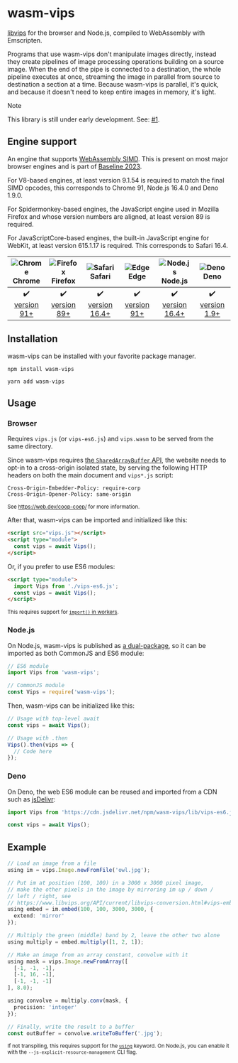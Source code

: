 # wasm-vips

[libvips](https://www.libvips.org/) for the browser and Node.js, compiled
to WebAssembly with Emscripten.

Programs that use wasm-vips don't manipulate images directly, instead
they create pipelines of image processing operations building on a source
image. When the end of the pipe is connected to a destination, the whole
pipeline executes at once, streaming the image in parallel from source to
destination a section at a time. Because wasm-vips is parallel, it's quick,
and because it doesn't need to keep entire images in memory, it's light.

> [!NOTE]
> This library is still under early development. See: [#1](
https://github.com/kleisauke/wasm-vips/issues/1).

## Engine support

An engine that supports [WebAssembly SIMD](https://webassembly.org/features/).
This is present on most major browser engines and is part of [Baseline 2023](
https://web.dev/baseline/2023).

For V8-based engines, at least version 9.1.54 is required to match the final
SIMD opcodes, this corresponds to Chrome 91, Node.js 16.4.0 and Deno 1.9.0.

For Spidermonkey-based engines, the JavaScript engine used in Mozilla Firefox
and whose version numbers are aligned, at least version 89 is required.

For JavaScriptCore-based engines, the built-in JavaScript engine for WebKit,
at least version 615.1.17 is required. This corresponds to Safari 16.4.

| ![Chrome](https://github.com/alrra/browser-logos/raw/main/src/chrome/chrome_32x32.png)<br>Chrome | ![Firefox](https://github.com/alrra/browser-logos/raw/main/src/firefox/firefox_32x32.png)<br>Firefox | ![Safari](https://github.com/alrra/browser-logos/raw/main/src/safari/safari_32x32.png)<br>Safari | ![Edge](https://github.com/alrra/browser-logos/raw/main/src/edge/edge_32x32.png)<br>Edge | ![Node.js](https://github.com/alrra/browser-logos/raw/main/src/node.js/node.js_32x32.png)<br>Node.js | ![Deno](https://github.com/alrra/browser-logos/raw/main/src/deno/deno_32x32.png)<br>Deno |
|:---:|:---:|:---:|:---:|:---:|:---:|
| :heavy_check_mark:<br>[version 91+](https://chromestatus.com/feature/6533147810332672) | :heavy_check_mark:<br>[version 89+](https://bugzil.la/1695585) | :heavy_check_mark:<br>[version 16.4+](https://webkit.org/blog/13966/webkit-features-in-safari-16-4/#javascript-and-webassembly) | :heavy_check_mark:<br>[version 91+](https://chromestatus.com/feature/6533147810332672) | :heavy_check_mark:<br>[version 16.4+](https://github.com/nodejs/node/pull/38273) | :heavy_check_mark:<br>[version 1.9+](https://github.com/denoland/deno/pull/10152) |

## Installation

wasm-vips can be installed with your favorite package manager.

```shell
npm install wasm-vips
```

```shell
yarn add wasm-vips
```

## Usage

### Browser

Requires `vips.js` (or `vips-es6.js`) and `vips.wasm` to be served from
the same directory.

Since wasm-vips requires [the `SharedArrayBuffer` API](
https://caniuse.com/sharedarraybuffer), the website needs to opt-in to
a cross-origin isolated state, by serving the following HTTP headers on
both the main document and `vips*.js` script:

```http
Cross-Origin-Embedder-Policy: require-corp
Cross-Origin-Opener-Policy: same-origin
```
<sup>See <https://web.dev/coop-coep/> for more information.</sup>

After that, wasm-vips can be imported and initialized like this:

```html
<script src="vips.js"></script>
<script type="module">
  const vips = await Vips();
</script>
```

Or, if you prefer to use ES6 modules:

```html
<script type="module">
  import Vips from './vips-es6.js';
  const vips = await Vips();
</script>
```
<sup>This requires support for [`import()` in workers](https://caniuse.com/mdn-javascript_operators_import_worker_support).</sup>

### Node.js

On Node.js, wasm-vips is published as [a dual-package](
https://nodejs.org/api/packages.html#packages_conditional_exports), so it
can be imported as both CommonJS and ES6 module:

```js
// ES6 module
import Vips from 'wasm-vips';

// CommonJS module
const Vips = require('wasm-vips');
```

Then, wasm-vips can be initialized like this:

```js
// Usage with top-level await
const vips = await Vips();

// Usage with .then
Vips().then(vips => {
  // Code here
});
```

### Deno

On Deno, the web ES6 module can be reused and imported from a CDN such as
[jsDelivr](https://www.jsdelivr.com/):

```js
import Vips from 'https://cdn.jsdelivr.net/npm/wasm-vips/lib/vips-es6.js';

const vips = await Vips();
```

## Example

```ts
// Load an image from a file
using im = vips.Image.newFromFile('owl.jpg');

// Put im at position (100, 100) in a 3000 x 3000 pixel image,
// make the other pixels in the image by mirroring im up / down /
// left / right, see
// https://www.libvips.org/API/current/libvips-conversion.html#vips-embed
using embed = im.embed(100, 100, 3000, 3000, {
  extend: 'mirror'
});

// Multiply the green (middle) band by 2, leave the other two alone
using multiply = embed.multiply([1, 2, 1]);

// Make an image from an array constant, convolve with it
using mask = vips.Image.newFromArray([
  [-1, -1, -1],
  [-1, 16, -1],
  [-1, -1, -1]
], 8.0);

using convolve = multiply.conv(mask, {
  precision: 'integer'
});

// Finally, write the result to a buffer
const outBuffer = convolve.writeToBuffer('.jpg');
```
<sup>If not transpiling, this requires support for the [`using`](
https://caniuse.com/mdn-javascript_statements_using) keyword. On Node.js,
you can enable it with the `--js-explicit-resource-management` CLI flag.
</sup>
